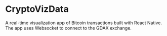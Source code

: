 # CryptoVizData

A real-time visualization app of Bitcoin transactions built with React Native. The app uses Websocket to connect to the GDAX exchange.